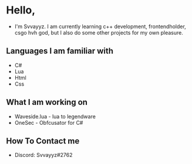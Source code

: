 # Hello,
- I'm Svvayyz. I am currently learning c++ development, frontendholder, csgo hvh god, but I also do some other projects for my own pleasure. 
## Languages I am familiar with
- C#
- Lua
- Html
- Css
## What I am working on
- Waveside.lua - lua to legendware
- OneSec - Obfcusator for C#
## How To Contact me
- Discord: Svvayyz#2762

